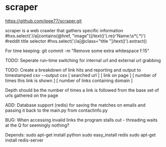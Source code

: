 scraper
=======

https://github.com/jpee77/scraper.git

scraper is a web crawler that gathers specific information
#hxs.select('//a[contains(@href, "image")]/text()').re(r'Name:\s*(.*)')
#reddit title selector
#hxs.select('//a[@class="title "]/text()').extract()

For time keeping: git commit -m "Remove some extra whitespace f:15"

TODO: Seperate run-time switching for internal url and external url grabbing

TODO: Create a breakdown of link hits and reporting and output to timestamped csv
  --output csv   [ searched url ] [ link on page ] [ number of times this link is shown  ] [ number of links containing domain ]

Depth should be the number of times a link is followed from the base set of urls gathered on the page


ADD: Database support (redis) for saving the matches on emails and passing it back to the main.py from contactinfo.py

BUG: When accessing invalid links the program stalls out - threading waits at the Q for seemingly nothing?

Depends:
sudo apt-get install python
sudo easy_install redis
sudo apt-get install redis-server
